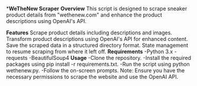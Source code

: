 ***WeTheNew Scraper**
**Overview**
This script is designed to scrape sneaker product details from "wethenew.com" and enhance the product descriptions using OpenAI's API.

**Features**
Scrape product details including descriptions and images.
Transform product descriptions using OpenAI's API for enhanced content.
Save the scraped data in a structured directory format.
State management to resume scraping from where it left off.
**Requirements**
-Python 3.x
-requests
-BeautifulSoup4
**Usage**
-Clone the repository.
-Install the required packages using pip install -r requirements.txt.
-Run the script using python wethenew.py.
-Follow the on-screen prompts.
Note: Ensure you have the necessary permissions to scrape the website and use the OpenAI API.
